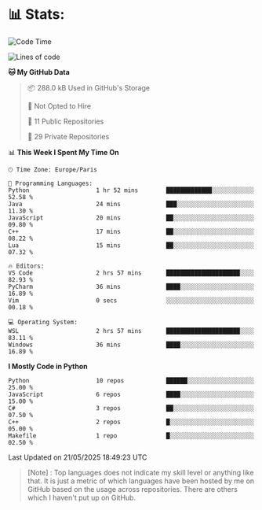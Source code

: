 

<h1>📊 Stats:</h1>

<!--START_SECTION:waka-->
![Code Time](http://img.shields.io/badge/Code%20Time-875%20hrs%2029%20mins-blue)

![Lines of code](https://img.shields.io/badge/From%20Hello%20World%20I%27ve%20Written-6.6%20million%20lines%20of%20code-blue)

**🐱 My GitHub Data** 

> 📦 288.0 kB Used in GitHub's Storage 
 > 
> 🚫 Not Opted to Hire
 > 
> 📜 11 Public Repositories 
 > 
> 🔑 29 Private Repositories 
 > 
📊 **This Week I Spent My Time On** 

```text
🕑︎ Time Zone: Europe/Paris

💬 Programming Languages: 
Python                   1 hr 52 mins        █████████████░░░░░░░░░░░░   52.58 % 
Java                     24 mins             ███░░░░░░░░░░░░░░░░░░░░░░   11.30 % 
JavaScript               20 mins             ██░░░░░░░░░░░░░░░░░░░░░░░   09.80 % 
C++                      17 mins             ██░░░░░░░░░░░░░░░░░░░░░░░   08.22 % 
Lua                      15 mins             ██░░░░░░░░░░░░░░░░░░░░░░░   07.32 % 

🔥 Editors: 
VS Code                  2 hrs 57 mins       █████████████████████░░░░   82.93 % 
PyCharm                  36 mins             ████░░░░░░░░░░░░░░░░░░░░░   16.89 % 
Vim                      0 secs              ░░░░░░░░░░░░░░░░░░░░░░░░░   00.18 % 

💻 Operating System: 
WSL                      2 hrs 57 mins       █████████████████████░░░░   83.11 % 
Windows                  36 mins             ████░░░░░░░░░░░░░░░░░░░░░   16.89 % 
```

**I Mostly Code in Python** 

```text
Python                   10 repos            ██████░░░░░░░░░░░░░░░░░░░   25.00 % 
JavaScript               6 repos             ████░░░░░░░░░░░░░░░░░░░░░   15.00 % 
C#                       3 repos             ██░░░░░░░░░░░░░░░░░░░░░░░   07.50 % 
C++                      2 repos             █░░░░░░░░░░░░░░░░░░░░░░░░   05.00 % 
Makefile                 1 repo              █░░░░░░░░░░░░░░░░░░░░░░░░   02.50 % 
```




 Last Updated on 21/05/2025 18:49:23 UTC
<!--END_SECTION:waka-->

 > [Note] : Top languages does not indicate my skill level or anything like that. It is just a metric of which languages have been hosted by me on GitHub based on the usage across repositories. There are others which I haven't put up on GitHub.</span>
